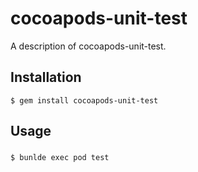 # cocoapods-unit-test

A description of cocoapods-unit-test.

## Installation

    $ gem install cocoapods-unit-test
    

## Usage

###

    $ bunlde exec pod test
